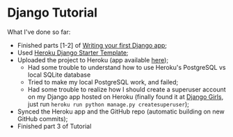 # Django Tutorial

What I've done so far:
- Finished parts [1-2] of [Writing your first Django app](https://docs.djangoproject.com/en/1.10/intro/);
- Used [Heroku Django Starter Template](https://github.com/heroku/heroku-django-template/);
- Uploaded the project to Heroku (app available [here](django-tutorial-app.herokuapp.com));
	- Had some trouble to understand how to use Heroku's PostgreSQL vs local SQLite database
	- Tried to make my local PostgreSQL work, and failed;
	- Had some trouble to realize how I should create a superuser account on my Django app hosted on Heroku (finally found it at [Django Girls](https://djangogirls.gitbooks.io/django-girls-tutorial-extensions/content/heroku/#visit-your-application), just run `heroku run python manage.py createsuperuser`);
- Synced the Heroku app and the GitHub repo (automatic building on new GitHub commits);
- Finished part 3 of Tutorial
